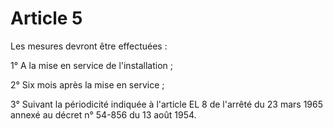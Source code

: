 # Article 5

Les mesures devront être effectuées :

1° A la mise en service de l'installation ;

2° Six mois après la mise en service ;

3° Suivant la périodicité indiquée à l'article EL 8 de l'arrêté du 23 mars 1965 annexé au décret n° 54-856 du 13 août 1954.
